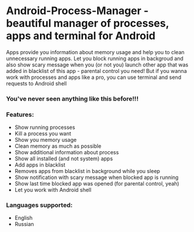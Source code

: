 # Android-Process-Manager - beautiful manager of processes, apps and terminal for Android

Apps provide you information about memory usage and help you to clean unnecessary running apps. 
Let you block running apps in backgroud and also show scary message when you (or not you) launch other app that was added in blacklist of this app - parental control you need!
But if you wanna work with processes and apps like a pro, you can use terminal and send requests to Android shell

### You've never seen anything like this before!!!

### Features:
* Show running processes
* Kill a process you want
* Show you memory usage
* Clean memory as much as possible
* Show additional information about process
* Show all installed (and not system) apps
* Add apps in blacklist
* Removes apps from blacklist in background while you sleep
* Show notification with scary message when blocked app is running
* Show last time blocked app was opened (for parental control, yeah)
* Let you work with Android shell

### Languages supported:
* English
* Russian

